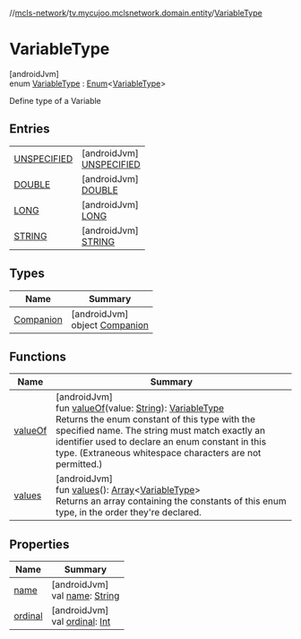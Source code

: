 //[mcls-network](../../../index.md)/[tv.mycujoo.mclsnetwork.domain.entity](../index.md)/[VariableType](index.md)

# VariableType

[androidJvm]\
enum [VariableType](index.md) : [Enum](https://kotlinlang.org/api/latest/jvm/stdlib/kotlin/-enum/index.html)&lt;[VariableType](index.md)&gt; 

Define type of a Variable

## Entries

| | |
|---|---|
| [UNSPECIFIED](-u-n-s-p-e-c-i-f-i-e-d/index.md) | [androidJvm]<br>[UNSPECIFIED](-u-n-s-p-e-c-i-f-i-e-d/index.md) |
| [DOUBLE](-d-o-u-b-l-e/index.md) | [androidJvm]<br>[DOUBLE](-d-o-u-b-l-e/index.md) |
| [LONG](-l-o-n-g/index.md) | [androidJvm]<br>[LONG](-l-o-n-g/index.md) |
| [STRING](-s-t-r-i-n-g/index.md) | [androidJvm]<br>[STRING](-s-t-r-i-n-g/index.md) |

## Types

| Name | Summary |
|---|---|
| [Companion](-companion/index.md) | [androidJvm]<br>object [Companion](-companion/index.md) |

## Functions

| Name | Summary |
|---|---|
| [valueOf](value-of.md) | [androidJvm]<br>fun [valueOf](value-of.md)(value: [String](https://kotlinlang.org/api/latest/jvm/stdlib/kotlin/-string/index.html)): [VariableType](index.md)<br>Returns the enum constant of this type with the specified name. The string must match exactly an identifier used to declare an enum constant in this type. (Extraneous whitespace characters are not permitted.) |
| [values](values.md) | [androidJvm]<br>fun [values](values.md)(): [Array](https://kotlinlang.org/api/latest/jvm/stdlib/kotlin/-array/index.html)&lt;[VariableType](index.md)&gt;<br>Returns an array containing the constants of this enum type, in the order they're declared. |

## Properties

| Name | Summary |
|---|---|
| [name](../../tv.mycujoo.mclsnetwork.network.socket/-b-f-f-r-t-listener/-b-f-f-rt-message/-d-e-b-u-g/index.md#-372974862%2FProperties%2F234995373) | [androidJvm]<br>val [name](../../tv.mycujoo.mclsnetwork.network.socket/-b-f-f-r-t-listener/-b-f-f-rt-message/-d-e-b-u-g/index.md#-372974862%2FProperties%2F234995373): [String](https://kotlinlang.org/api/latest/jvm/stdlib/kotlin/-string/index.html) |
| [ordinal](../../tv.mycujoo.mclsnetwork.network.socket/-b-f-f-r-t-listener/-b-f-f-rt-message/-d-e-b-u-g/index.md#-739389684%2FProperties%2F234995373) | [androidJvm]<br>val [ordinal](../../tv.mycujoo.mclsnetwork.network.socket/-b-f-f-r-t-listener/-b-f-f-rt-message/-d-e-b-u-g/index.md#-739389684%2FProperties%2F234995373): [Int](https://kotlinlang.org/api/latest/jvm/stdlib/kotlin/-int/index.html) |
